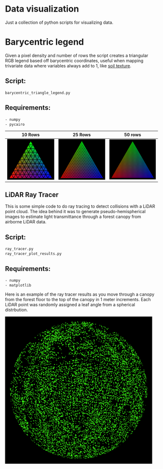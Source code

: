 # Data visualization

Just a collection of python scripts for visualizing data.


# Barycentric legend

Given a pixel density and number of rows the script creates a triangular RGB legend based off
barycentric coordinates, useful when mapping trivariate data where variables always add to 1,
like [soil texture](https://en.wikipedia.org/wiki/Soil_texture).

## Script:
	barycentric_triangle_legend.py

## Requirements:
	- numpy
	- pycairo

10 Rows          | 25 Rows  | 50 rows
:-------------------------:|:-------------------------:|:-------------------------:
![](examples/triangle_200_10.png)  | ![](examples/triangle_200_25.png) | ![](examples/triangle_200_50.png)

## LiDAR Ray Tracer
This is some simple code to do ray tracing to detect collisions with a LiDAR point cloud. The idea behind it
was to generate pseudo-hemispherical images to estimate light transmittance through a forest canopy from 
airborne LiDAR data.

## Script:
	ray_tracer.py
	ray_tracer_plot_results.py	

## Requirements:
	- numpy
	- matplotlib

Here is an example of the ray tracer results as you move through a canopy from the forest floor to
the top of the canopy in 1 meter increments. Each LiDAR point was randomly assigned a leaf angle
from a spherical distrbution.

![](examples/ray_tracer.gif)

